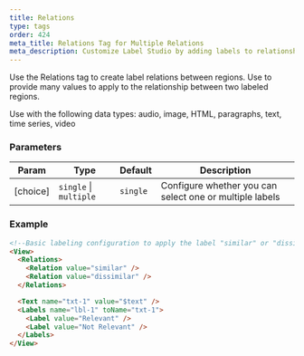 ```yaml
---
title: Relations
type: tags
order: 424
meta_title: Relations Tag for Multiple Relations
meta_description: Customize Label Studio by adding labels to relationships between labeled regions for machine learning and data science projects.
---
```


Use the Relations tag to create label relations between regions. Use to provide many values to apply to the relationship between two labeled regions.

Use with the following data types: audio, image, HTML, paragraphs, text, time series, video

### Parameters

| Param | Type | Default | Description |
| --- | --- | --- | --- |
| [choice] | <code>single</code> \| <code>multiple</code> | <code>single</code> | Configure whether you can select one or multiple labels |

### Example
```html
<!--Basic labeling configuration to apply the label "similar" or "dissimilar" to a relation identified between two labeled regions of text -->
<View>
  <Relations>
    <Relation value="similar" />
    <Relation value="dissimilar" />
  </Relations>

  <Text name="txt-1" value="$text" />
  <Labels name="lbl-1" toName="txt-1">
    <Label value="Relevant" />
    <Label value="Not Relevant" />
  </Labels>
</View>
```
